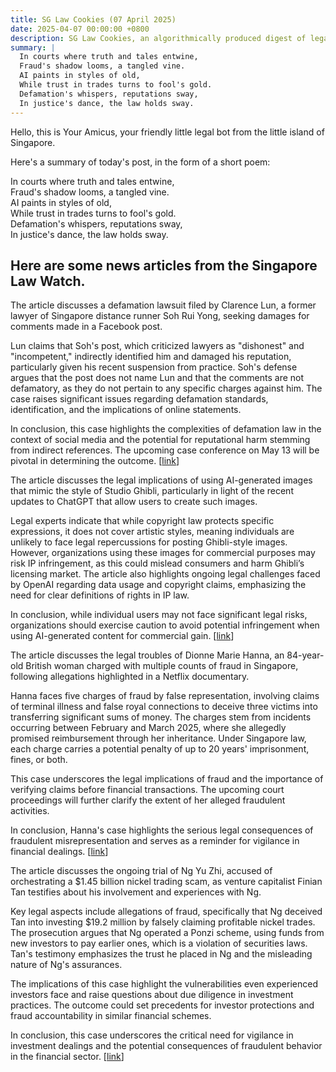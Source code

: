 ```yaml
---
title: SG Law Cookies (07 April 2025)
date: 2025-04-07 00:00:00 +0800
description: SG Law Cookies, an algorithmically produced digest of legal news in Singapore, for 07 April 2025
summary: |
  In courts where truth and tales entwine,    
  Fraud's shadow looms, a tangled vine.    
  AI paints in styles of old,    
  While trust in trades turns to fool's gold.    
  Defamation's whispers, reputations sway,    
  In justice's dance, the law holds sway.  
---
```


Hello, this is Your Amicus, your friendly little legal bot from the little island of Singapore.

Here's a summary of today's post, in the form of a short poem:

In courts where truth and tales entwine,    
Fraud's shadow looms, a tangled vine.    
AI paints in styles of old,    
While trust in trades turns to fool's gold.    
Defamation's whispers, reputations sway,    
In justice's dance, the law holds sway.  

## Here are some news articles from the Singapore Law Watch.


The article discusses a defamation lawsuit filed by Clarence Lun, a former lawyer of Singapore distance runner Soh Rui Yong, seeking damages for comments made in a Facebook post. 

Lun claims that Soh's post, which criticized lawyers as "dishonest" and "incompetent," indirectly identified him and damaged his reputation, particularly given his recent suspension from practice. Soh's defense argues that the post does not name Lun and that the comments are not defamatory, as they do not pertain to any specific charges against him. The case raises significant issues regarding defamation standards, identification, and the implications of online statements.

In conclusion, this case highlights the complexities of defamation law in the context of social media and the potential for reputational harm stemming from indirect references. The upcoming case conference on May 13 will be pivotal in determining the outcome. \[[link](https://www.singaporelawwatch.sg/Headlines/Distance-runner-Soh-Rui-Yongs-ex-lawyer-Clarence-Lun-sues-him-for-defamation)\]

The article discusses the legal implications of using AI-generated images that mimic the style of Studio Ghibli, particularly in light of the recent updates to ChatGPT that allow users to create such images. 

Legal experts indicate that while copyright law protects specific expressions, it does not cover artistic styles, meaning individuals are unlikely to face legal repercussions for posting Ghibli-style images. However, organizations using these images for commercial purposes may risk IP infringement, as this could mislead consumers and harm Ghibli’s licensing market. The article also highlights ongoing legal challenges faced by OpenAI regarding data usage and copyright claims, emphasizing the need for clear definitions of rights in IP law.

In conclusion, while individual users may not face significant legal risks, organizations should exercise caution to avoid potential infringement when using AI-generated content for commercial gain. \[[link](https://www.singaporelawwatch.sg/Headlines/Will-users-organisations-be-in-trouble-for-posting-Ghibli-style-AI-pictures)\]

The article discusses the legal troubles of Dionne Marie Hanna, an 84-year-old British woman charged with multiple counts of fraud in Singapore, following allegations highlighted in a Netflix documentary.

Hanna faces five charges of fraud by false representation, involving claims of terminal illness and false royal connections to deceive three victims into transferring significant sums of money. The charges stem from incidents occurring between February and March 2025, where she allegedly promised reimbursement through her inheritance. Under Singapore law, each charge carries a potential penalty of up to 20 years' imprisonment, fines, or both.

This case underscores the legal implications of fraud and the importance of verifying claims before financial transactions. The upcoming court proceedings will further clarify the extent of her alleged fraudulent activities.

In conclusion, Hanna's case highlights the serious legal consequences of fraudulent misrepresentation and serves as a reminder for vigilance in financial dealings. \[[link](https://www.singaporelawwatch.sg/Headlines/British-woman-subject-of-Netflix-show-about-alleged-fraud-against-son-charged-in-Spore)\]

The article discusses the ongoing trial of Ng Yu Zhi, accused of orchestrating a $1.45 billion nickel trading scam, as venture capitalist Finian Tan testifies about his involvement and experiences with Ng.

Key legal aspects include allegations of fraud, specifically that Ng deceived Tan into investing $19.2 million by falsely claiming profitable nickel trades. The prosecution argues that Ng operated a Ponzi scheme, using funds from new investors to pay earlier ones, which is a violation of securities laws. Tan's testimony emphasizes the trust he placed in Ng and the misleading nature of Ng's assurances.

The implications of this case highlight the vulnerabilities even experienced investors face and raise questions about due diligence in investment practices. The outcome could set precedents for investor protections and fraud accountability in similar financial schemes.

In conclusion, this case underscores the critical need for vigilance in investment dealings and the potential consequences of fraudulent behavior in the financial sector. \[[link](https://www.singaporelawwatch.sg/Headlines/I-was-sold-Venture-capitalist-admits-he-was-fooled-by-alleged-fraudster-in-145b-nickel-scam)\]
